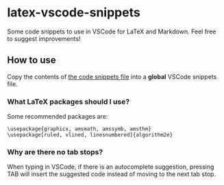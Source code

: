 # latex-vscode-snippets
Some code snippets to use in VSCode for LaTeX and Markdown. 
Feel free to suggest improvements!

## How to use
Copy the contents of [the code snippets file](snippets) into a **global** VSCode snippets file. 

### What LaTeX packages should I use?
Some recommended packages are:
```
\usepackage{graphicx, amsmath, amssymb, amsthm}
\usepackage[ruled, vlined, linesnumbered]{algorithm2e}
```

### Why are there no tab stops?
When typing in VSCode, if there is an autocomplete suggestion, pressing TAB will insert the suggested code instead of moving to the next tab stop.
